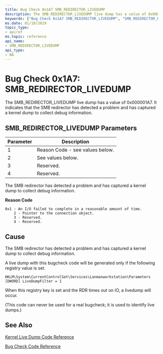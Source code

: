 ```yaml
---
title: Bug Check 0x1A7 SMB_REDIRECTOR_LIVEDUMP
description: The SMB_REDIRECTOR_LIVEDUMP live dump has a value of 0x000001A7. It indicates that the SMB redirector has detected a problem and has captured a kernel dump to collect debug information.
keywords: ["Bug Check 0x1A7 SMB_REDIRECTOR_LIVEDUMP", "SMB_REDIRECTOR_LIVEDUMP"]
ms.date: 01/10/2019
topic_type:
- apiref
ms.topic: reference
api_name:
- SMB_REDIRECTOR_LIVEDUMP
api_type:
- NA
---
```


# Bug Check 0x1A7: SMB\_REDIRECTOR\_LIVEDUMP

The SMB\_REDIRECTOR\_LIVEDUMP live dump has a value of 0x000001A7. It indicates that the SMB redirector has detected a problem and has captured a kernel dump to collect debug information.

## SMB\_REDIRECTOR\_LIVEDUMP Parameters

|Parameter|Description|
|--- |--- |
|1| Reason Code - see values below.|
|2| See values below.|
|3| Reserved.|
|4| Reserved.|

The SMB redirector has detected a problem and has captured a kernel dump to collect debug information.

**Reason Code**

```text
0x1 : An I/O failed to complete in a reasonable amount of time.
    2 - Pointer to the connection object.
    3 - Reserved.
    4 - Reserved.
```

## Cause

The SMB redirector has detected a problem and has captured a kernel dump to collect debug information.

A live dump with this bugcheck code will be generated only if the following registry value is set.

```registry
HKLM\System\CurrentControlSet\Services\Lanmanworkstation\Parameters [DWORD] LiveDumpFilter = 1
```

When this registry key is set and the RDR times out on IO, a livedump will occur.

(This code can never be used for a real bugcheck; it is used to identify live dumps.)

## See Also

[Kernel Live Dump Code Reference](bug-check-code-reference-live-dump.md)

[Bug Check Code Reference](bug-check-code-reference2.md)
